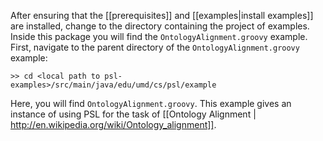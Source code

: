 After ensuring that the [[prerequisites]] and [[examples|install examples]] are installed, change to the directory containing the project of examples. Inside this package you will find the ```OntologyAlignment.groovy``` example.  First, navigate to the parent directory of the `OntologyAlignment.groovy` example:  

````
>> cd <local path to psl-examples>/src/main/java/edu/umd/cs/psl/example  
````     
  
Here, you will find `OntologyAlignment.groovy`. This example gives an instance of using PSL for the task of [[Ontology Alignment | http://en.wikipedia.org/wiki/Ontology_alignment]].  